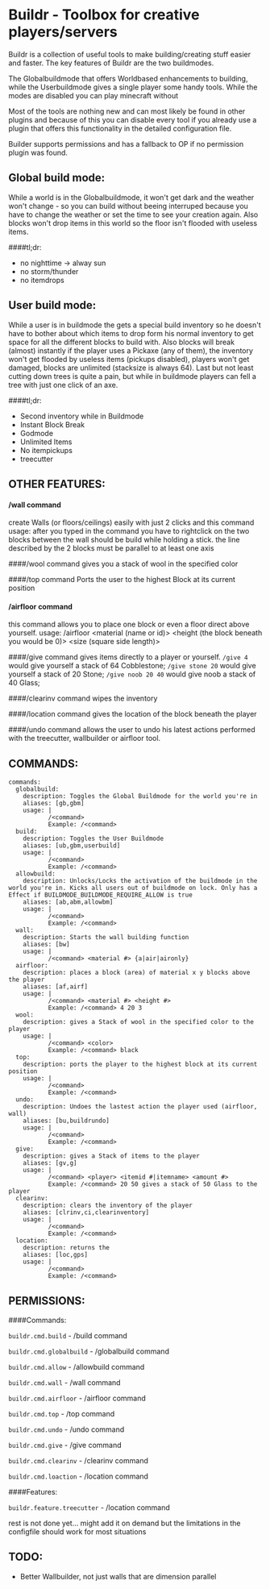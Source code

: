 Buildr - Toolbox for creative players/servers
======

Buildr is a collection of useful tools to make building/creating stuff easier and faster.
The key features of Buildr are the two buildmodes. 

The Globalbuildmode that offers Worldbased enhancements to building, while the Userbuildmode gives a single player some handy tools.
While the modes are disabled you can play minecraft without 

Most of the tools are nothing new and can most likely be found in other plugins and because of this you can disable every tool if you already use a plugin that offers this functionality in the detailed configuration file. 

Builder supports permissions and has a fallback to OP if no permission plugin was found.

Global build mode:
------------------
While a world is in the Globalbuildmode, it won't get dark and the weather won't change - so you can build without beeing interruped because you have to change the weather or set the time to see your creation again.
Also blocks won't drop items in this world so the floor isn't flooded with useless items.

####tl;dr:

* no nighttime -> alway sun
* no storm/thunder
* no itemdrops

User build mode:
----------------
While a user is in buildmode the gets a special build inventory so he doesn't have to bother about which items to drop form his normal inventory to get space for all the different blocks to build with. Also blocks will break (almost) instantly if the player uses a Pickaxe (any of them), the inventory won't get flooded by useless items (pickups disabled), players won't get damaged, blocks are unlimited (stacksize is always 64). Last but not least cutting down trees is quite a pain, but while in buildmode players can fell a tree with just one click of an axe.

####tl;dr:

* Second inventory while in Buildmode
* Instant Block Break
* Godmode
* Unlimited Items
* No itempickups
* treecutter

OTHER FEATURES:
---------------

#### /wall command
create Walls (or floors/ceilings) easily with just 2 clicks and this command
usage: after you typed in the command you have to rightclick on the two blocks between the wall should be build while holding a stick. the line described by the 2 blocks must be parallel to at least one axis 

####/wool command
gives you a stack of wool in the specified color

####/top command
Ports the user to the highest Block at its current position

#### /airfloor command
this command allows you to place one block or even a floor direct above yourself.
usage: /airfloor <material (name or id)> <height (the block beneath you would be 0)> <size (square side length)>

####/give command
gives items directly to a player or yourself. 
`/give 4` would give yourself a stack of 64 Cobblestone;
`/give stone 20` would give yourself a stack of 20 Stone;
`/give noob 20 40` would give noob a stack of 40 Glass;


####/clearinv command
wipes the inventory 

####/location command
gives the location of the block beneath the player

####/undo command
allows the user to undo his latest actions performed with the treecutter, wallbuilder or airfloor tool.

	
COMMANDS:
---------
``` YML
commands:
  globalbuild:
    description: Toggles the Global Buildmode for the world you're in
    aliases: [gb,gbm]
    usage: |
           /<command>
           Example: /<command>
  build:
    description: Toggles the User Buildmode
    aliases: [ub,gbm,userbuild]
    usage: |
           /<command>
           Example: /<command>
  allowbuild:
    description: Unlocks/Locks the activation of the buildmode in the world you're in. Kicks all users out of buildmode on lock. Only has a Effect if BUILDMODE_BUILDMODE_REQUIRE_ALLOW is true
    aliases: [ab,abm,allowbm]
    usage: |
           /<command>
           Example: /<command>
  wall:
    description: Starts the wall building function
    aliases: [bw]
    usage: |
           /<command> <material #> {a|air|aironly}
  airfloor:
    description: places a block (area) of material x y blocks above the player
    aliases: [af,airf]
    usage: |
           /<command> <material #> <height #>
           Example: /<command> 4 20 3
  wool:
    description: gives a Stack of wool in the specified color to the player
    usage: |
           /<command> <color>
           Example: /<command> black
  top:
    description: ports the player to the highest block at its current position
    usage: |
           /<command> 
           Example: /<command> 
  undo:
    description: Undoes the lastest action the player used (airfloor, wall)
    aliases: [bu,buildrundo]
    usage: |
           /<command> 
           Example: /<command> 
  give:
    description: gives a Stack of items to the player
    aliases: [gv,g]
    usage: |
           /<command> <player> <itemid #|itemname> <amount #>
           Example: /<command> 20 50 gives a stack of 50 Glass to the player
  clearinv:
    description: clears the inventory of the player
    aliases: [clrinv,ci,clearinventory]
    usage: |
           /<command> 
           Example: /<command>
  location:
    description: returns the 
    aliases: [loc,gps]
    usage: |
           /<command> 
           Example: /<command>
```
PERMISSIONS:
-----------
####Commands:

`buildr.cmd.build` - /build command

`buildr.cmd.globalbuild` - /globalbuild command

`buildr.cmd.allow` - /allowbuild command

`buildr.cmd.wall` - /wall command

`buildr.cmd.airfloor` - /airfloor command

`buildr.cmd.top` - /top command

`buildr.cmd.undo` - /undo command

`buildr.cmd.give` - /give command

`buildr.cmd.clearinv` - /clearinv command

`buildr.cmd.loaction` - /location command


####Features:

`buildr.feature.treecutter` - /location command

rest is not done yet... might add it on demand but the limitations in the configfile should work for most situations

TODO:
-----
*	Better Wallbuilder, not just walls that are dimension parallel